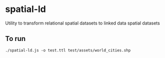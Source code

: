 # spatial-ld
Utility to transform relational spatial datasets to linked data spatial datasets 


To run
------

```
./spatial-ld.js -o test.ttl test/assets/world_cities.shp
```

